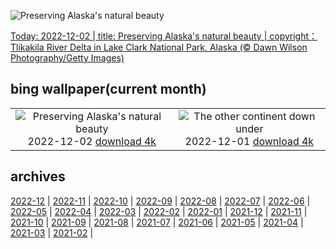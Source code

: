 ![Preserving Alaska's natural beauty](https://cn.bing.com/th?id=OHR.BraidedRiverDelta_EN-US0693594934_UHD.jpg&w=1000)

[Today: 2022-12-02 | title: Preserving Alaska's natural beauty | copyright：Tlikakila River Delta in Lake Clark National Park, Alaska (© Dawn Wilson Photography/Getty Images)](https://cn.bing.com/th?id=OHR.BraidedRiverDelta_EN-US0693594934_UHD.jpg)

## bing wallpaper(current month)

|  |  |
| :----: | :----: |
| ![Preserving Alaska's natural beauty](https://cn.bing.com/th?id=OHR.BraidedRiverDelta_EN-US0693594934_UHD.jpg&pid=hp&w=384&h=216&rs=1&c=4) <br/>2022-12-02 [download 4k](https://cn.bing.com/th?id=OHR.BraidedRiverDelta_EN-US0693594934_UHD.jpg)| ![The other continent down under](https://cn.bing.com/th?id=OHR.AntarcticaDay_EN-US9921573438_UHD.jpg&pid=hp&w=384&h=216&rs=1&c=4) <br/>2022-12-01 [download 4k](https://cn.bing.com/th?id=OHR.AntarcticaDay_EN-US9921573438_UHD.jpg)|

## archives

[2022-12](https://github.com/acc8226/bing-wallpaper/tree/main/archives/2022-12.md) | [2022-11](https://github.com/acc8226/bing-wallpaper/tree/main/archives/2022-11.md) | [2022-10](https://github.com/acc8226/bing-wallpaper/tree/main/archives/2022-10.md) | [2022-09](https://github.com/acc8226/bing-wallpaper/tree/main/archives/2022-09.md) | [2022-08](https://github.com/acc8226/bing-wallpaper/tree/main/archives/2022-08.md) | [2022-07](https://github.com/acc8226/bing-wallpaper/tree/main/archives/2022-07.md) | [2022-06](https://github.com/acc8226/bing-wallpaper/tree/main/archives/2022-06.md) | [2022-05](https://github.com/acc8226/bing-wallpaper/tree/main/archives/2022-05.md) |
[2022-04](https://github.com/acc8226/bing-wallpaper/tree/main/archives/2022-04.md) | [2022-03](https://github.com/acc8226/bing-wallpaper/tree/main/archives/2022-03.md) | [2022-02](https://github.com/acc8226/bing-wallpaper/tree/main/archives/2022-02.md) | [2022-01](https://github.com/acc8226/bing-wallpaper/tree/main/archives/2022-01.md) | [2021-12](https://github.com/acc8226/bing-wallpaper/tree/main/archives/2021-12.md) | [2021-11](https://github.com/acc8226/bing-wallpaper/tree/main/archives/2021-11.md) | [2021-10](https://github.com/acc8226/bing-wallpaper/tree/main/archives/2021-10.md) | [2021-09](https://github.com/acc8226/bing-wallpaper/tree/main/archives/2021-09.md) |
[2021-08](https://github.com/acc8226/bing-wallpaper/tree/main/archives/2021-08.md) | [2021-07](https://github.com/acc8226/bing-wallpaper/tree/main/archives/2021-07.md) | [2021-06](https://github.com/acc8226/bing-wallpaper/tree/main/archives/2021-06.md) | [2021-05](https://github.com/acc8226/bing-wallpaper/tree/main/archives/2021-05.md) | [2021-04](https://github.com/acc8226/bing-wallpaper/tree/main/archives/2021-04.md) | [2021-03](https://github.com/acc8226/bing-wallpaper/tree/main/archives/2021-03.md) | [2021-02](https://github.com/acc8226/bing-wallpaper/tree/main/archives/2021-02.md) |
